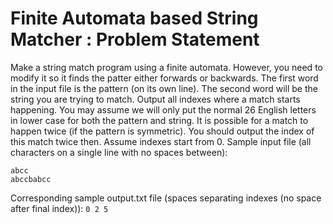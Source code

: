 # Finite Automata based String Matcher : Problem Statement

Make a string match program using a finite automata. However, you need to modify it so it finds the
patter either forwards or backwards. The first word in the input file is the pattern (on its own line).
The second word will be the string you are trying to match. Output all indexes where a match starts
happening.
You may assume we will only put the normal 26 English letters in lower case for both the pattern and
string. It is possible for a match to happen twice (if the pattern is symmetric). You should output the
index of this match twice then. Assume indexes start from 0.
Sample input file (all characters on a single line with no spaces between):
```
abcc 
abccbabcc
```
Corresponding sample output.txt file (spaces separating indexes (no space after final index)):
`0 2 5`